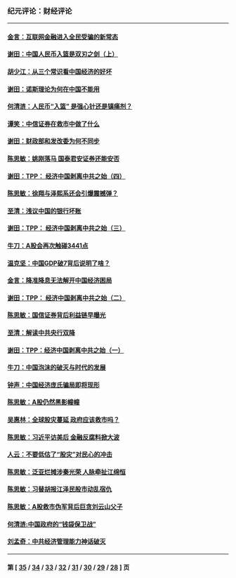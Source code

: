 ### 纪元评论：财经评论
---
#### [金言：互联网金融进入全民受骗的新常态](../../pages/nsc1026/n4596990.md) 
#### [谢田：中国人民币入篮是双刃之剑（上）](../../pages/nsc1026/n4595789.md) 
#### [胡少江：从三个常识看中国经济的好坏](../../pages/nsc1026/n4595090.md) 
#### [谢田：诺斯理论为何在中国不能用](../../pages/nsc1026/n4590585.md) 
#### [何清涟：人民币“入篮” 是强心针还是镇痛剂？](../../pages/nsc1026/n4587149.md) 
#### [谭笑：中信证券在救市中做了什么](../../pages/nsc1026/n4585424.md) 
#### [谢田：财政部和发改委为何不同步](../../pages/nsc1026/n4585345.md) 
#### [陈思敏：姚刚落马 国泰君安证券还能安否](../../pages/nsc1026/n4574563.md) 
#### [谢田：TPP： 经济中国剥离中共之始（四）](../../pages/nsc1026/n4569764.md) 
#### [陈思敏：徐翔与泽熙系还会引爆震撼弹？](../../pages/nsc1026/n4569742.md) 
#### [至清：浅议中国的银行坏账](../../pages/nsc1026/n4567300.md) 
#### [谢田：TPP： 经济中国剥离中共之始（三）](../../pages/nsc1026/n4564422.md) 
#### [牛刀：A股会再次触碰3441点](../../pages/nsc1026/n4560945.md) 
#### [温克坚：中国GDP破7背后说明了啥？](../../pages/nsc1026/n4560911.md) 
#### [金言：降准降息无法解开中国经济困局](../../pages/nsc1026/n4560330.md) 
#### [谢田：TPP： 经济中国剥离中共之始（二）](../../pages/nsc1026/n4559990.md) 
#### [陈思敏：国信证券背后利益链早曝光](../../pages/nsc1026/n4558670.md) 
#### [至清：解读中共央行双降](../../pages/nsc1026/n4557830.md) 
#### [谢田：TPP：经济中国剥离中共之始（一）](../../pages/nsc1026/n4553974.md) 
#### [牛刀：中国泡沫的破灭与时代的发展](../../pages/nsc1026/n4548703.md) 
#### [钟声：中国经济庞氏骗局即将现形](../../pages/nsc1026/n4542943.md) 
#### [陈思敏：A股仍然黑影幢幢](../../pages/nsc1026/n4542061.md) 
#### [吴惠林：全球股灾蔓延 政府应该救市吗？](../../pages/nsc1026/n4541051.md) 
#### [陈思敏：习近平访美后 金融反腐料掀大波](../../pages/nsc1026/n4537900.md) 
#### [人云：不要低估了“股灾”对民心的冲击](../../pages/nsc1026/n4535804.md) 
#### [陈思敏：泛亚烂摊涉秦光荣 人脉牵扯江绵恒](../../pages/nsc1026/n4535789.md) 
#### [陈思敏：习替胡报江泽民股市动乱宿仇](../../pages/nsc1026/n4530610.md) 
#### [陈思敏：A股救市伪军背后巨贪刘云山父子](../../pages/nsc1026/n4522626.md) 
#### [何清涟:中国政府的“钱袋保卫战”](../../pages/nsc1026/n4521549.md) 
#### [刘孟奇：中共经济管理能力神话破灭](../../pages/nsc1026/n4519907.md) 

---
#### 第 [ [35](./35.md) / [34](./34.md) / [33](./33.md) / [32](./32.md) / [31](./31.md) / [30](./30.md) / [29](./29.md) / [28](./28.md) ] 页
